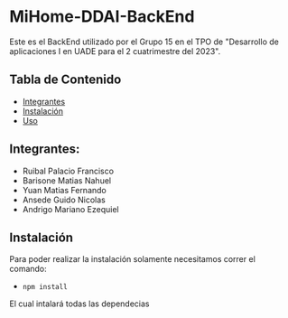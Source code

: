 # MiHome-DDAI-BackEnd
Este es el BackEnd utilizado por el Grupo 15 en el TPO de "Desarrollo de aplicaciones I en UADE para el 2 cuatrimestre del 2023". 

## Tabla de Contenido

- [Integrantes](#integrantes)
- [Instalación](#instalación)
- [Uso](#uso)


## Integrantes:
- Ruibal Palacio Francisco
- Barisone Matias Nahuel
- Yuan Matias Fernando
- Ansede Guido Nicolas
- Andrigo Mariano Ezequiel

## Instalación
Para poder realizar la instalación solamente necesitamos correr el comando:
- `npm install`

El cual intalará todas las dependecias
